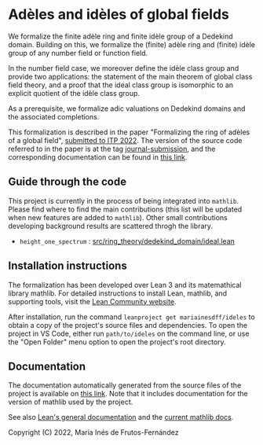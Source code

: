 # Adèles and idèles of global fields

We formalize the finite adèle ring and finite idèle group of a Dedekind domain. Building on this, we formalize the (finite) adèle ring and (finite) idèle group of any number field or function field.

In the number field case, we moreover define the idèle class group and provide two applications: the statement of the main theorem of global class field theory, and a proof that the ideal class group is isomorphic to an explicit quotient of the idèle class group.

As a prerequisite, we formalize adic valuations on Dedekind domains and the associated completions.

This formalization is described in the paper "Formalizing the ring of adèles of a global field", [submitted to ITP 2022](https://itpconference.github.io/ITP22/cfp.html). The version of the source code referred to in the paper is at the tag [journal-submission](https://github.com/mariainesdff/ideles/tree/journal-submission), and the corresponding documentation can be found in [this link](https://mariainesdff.github.io/ideles/journal-submission).

## Guide through the code

This project is currently in the process of being integrated into `mathlib`. Please find where to find the main contributions (this list will be updated when new features are added to `mathlib`). Other small contributions developing background results are scattered throgh the library.
- `height_one_spectrum` : [src/ring_theory/dedekind_domain/ideal.lean](https://leanprover-community.github.io/mathlib_docs/ring_theory/dedekind_domain/ideal.html#height-one-spectrum-of-a-dedekind-domain)

## Installation instructions
The formalization has been developed over Lean 3 and its matemathical library mathlib. For detailed instructions to install Lean, mathlib, and supporting tools, visit the [Lean Community website](https://leanprover-community.github.io/get_started.html).

After installation, run the command `leanproject get mariainesdff/ideles` to obtain a copy of the project's source files and dependencies. To open the project in VS Code, either run `path/to/ideles` on the command line, or use the "Open Folder" menu option to open the project's root directory.

## Documentation

The documentation automatically generated from the source files of the project is available on [this link](https://mariainesdff.github.io/ideles). Note that it includes documentation for the version of mathlib used by the project.

See also [Lean's general documentation](https://leanprover.github.io/documentation/) and the [current mathlib docs](https://leanprover-community.github.io/mathlib_docs).

Copyright (C) 2022, María Inés de Frutos-Fernández
